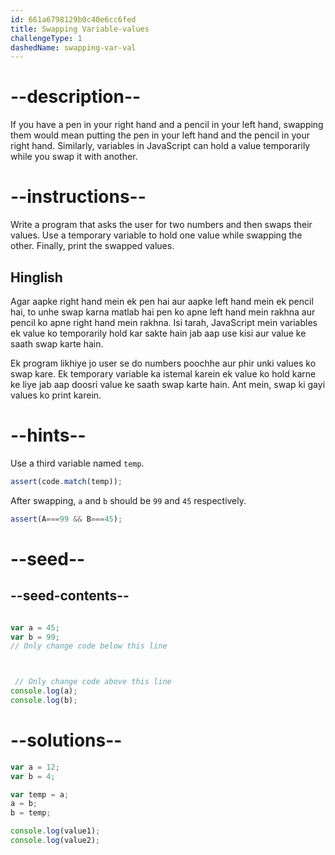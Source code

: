 ```yaml
---
id: 661a6798129b0c40e6cc6fed
title: Swapping Variable-values
challengeType: 1
dashedName: swapping-var-val
---
```


# --description--

If you have a pen in your right hand and a pencil in your left hand, swapping them would mean putting the pen in your left hand and the pencil in your right hand. Similarly, variables in JavaScript can hold a value temporarily while you swap it with another.


# --instructions--

Write a program that asks the user for two numbers and then swaps their values. Use a temporary variable to hold one value while swapping the other. Finally, print the swapped values.
<h2>Hinglish</h2>
Agar aapke right hand mein ek pen hai aur aapke left hand mein ek pencil hai, to unhe swap karna matlab hai pen ko apne left hand mein rakhna aur pencil ko apne right hand mein rakhna. Isi tarah, JavaScript mein variables ek value ko temporarily hold kar sakte hain jab aap use kisi aur value ke saath swap karte hain.

Ek program likhiye jo user se do numbers poochhe aur phir unki values ko swap kare. Ek temporary variable ka istemal karein ek value ko hold karne ke liye jab aap doosri value ke saath swap karte hain. Ant mein, swap ki gayi values ko print karein.
# --hints--

Use a third variable named `temp`.

```js
assert(code.match(temp));
```

After swapping, `a` and `b` should be  `99` and `45` respectively.

```js
assert(A===99 && B===45);
```

# --seed--

## --seed-contents--

```js

var a = 45;
var b = 99;
// Only change code below this line



 // Only change code above this line
console.log(a);
console.log(b);
```

# --solutions--

```js
var a = 12;
var b = 4;

var temp = a;
a = b;
b = temp;

console.log(value1);
console.log(value2);

``` 
